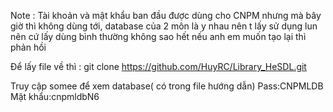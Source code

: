 Note :
Tài khoản và mật khẩu ban đầu được dùng cho CNPM nhưng mà bây giờ thì không dùng tới, database của 2 môn là y nhau nên t lấy sử dụng lun nên cứ lấy dùng bình thường không sao hết
nếu anh em muốn tạo lại thì phản hồi

Để lấy file về thì :
git clone https://github.com/HuyRC/Library_HeSDL.git

Truy cập somee để xem database( có trong file hướng dẫn)
Pass:CNPMLDB
Mật khẩu:cnpmldbN6
